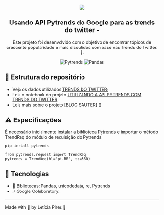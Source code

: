 <p align="center">
  <img src="https://github.com/letpires/trends_twitter_pytrends/blob/main/PYTRENDS.png" >
</p>

<h2 align="center">
  Usando API Pytrends do Google para as trends do twitter - 
</h2>

<p align="center">
  Este projeto foi desenvolvido com o objetivo de encontrar tópicos de crescente popularidade e mais discutidos com base nas Trends do Twitter.📰.</a>
</p>

<p align="center">
    <img alt="Pytrends" src="https://img.shields.io/badge/Pytrends-4.7.3-blue">
    <img alt="Pandas" src="https://img.shields.io/badge/Pandas-1.2.3-yellow">
    

   </a>
</p>

## 📄 Estrutura do repositório

- Veja os dados utilizados [TRENDS DO TWITTER](https://github.com/letpires/trends_twitter_pytrends/blob/main/trends_twitter.csv%20-%20P%C3%A1gina1.csv);
- Leia o notebook do projeto [UTILIZANDO A API PYTRENDS COM TRENDS DO TWITTER](https://github.com/letpires/trends_twitter_pytrends/blob/main/twittter_api_trends.ipynb).
- Leia mais sobre o projeto [BLOG SAUTER] ()

## ⚠️ Especificações

É necessário inicialmente instalar a biblioteca [Pytrends](https://pypi.org/project/pytrends/) e importar o método TrendReq do módulo de requisição do Pytrends: 

```
pip install pytrends
```
```
from pytrends.request import TrendReq
pytrends = TrendReq(hl='pt-BR', tz=360)
```

## 🚀 Tecnologias 

- 📄 Bibliotecas: Pandas, unicodedata, re, Pytrends
- ⚡️ Google Colaboratory.



---

Made with 💜 by Letícia Pires :wave: 
